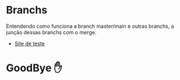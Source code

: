 # Branchs
Entendendo como funciona a branch master/main e outras branchs, a junção dessas branchs com o merge.
- [Site de teste](https://felipepinheiroregina.github.io/branchs/index.html)
# GoodBye ✋
